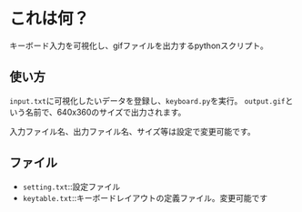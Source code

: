# これは何？

キーボード入力を可視化し、gifファイルを出力するpythonスクリプト。


## 使い方

`input.txt`に可視化したいデータを登録し、`keyboard.py`を実行。
`output.gif`という名前で、640x360のサイズで出力されます。

入力ファイル名、出力ファイル名、サイズ等は設定で変更可能です。


## ファイル

- `setting.txt`::設定ファイル
- `keytable.txt`::キーボードレイアウトの定義ファイル。変更可能です
